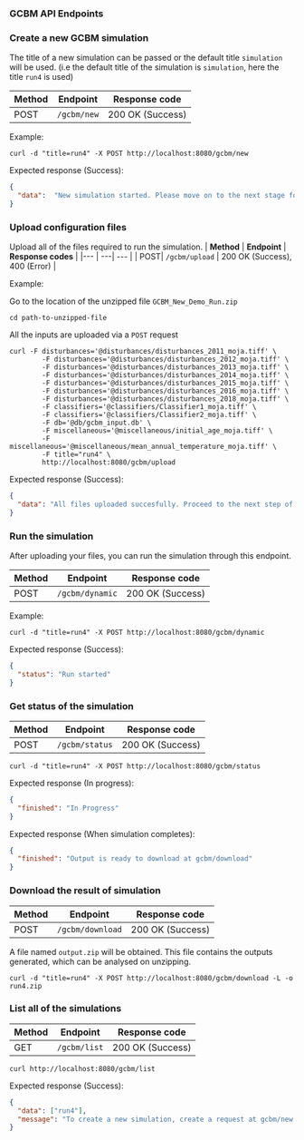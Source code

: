 <h3> GCBM API Endpoints </h3>

### Create a new GCBM simulation
The title of a new simulation can be passed or the default title `simulation` will be used. (i.e the default title of the simulation is `simulation`, here the title `run4` is used)

| **Method** | **Endpoint** | **Response code** | 
|---  | ---| --- |
| POST| `/gcbm/new` | 200 OK (Success) |


Example:
```
curl -d "title=run4" -X POST http://localhost:8080/gcbm/new
```

Expected response (Success):
```json
{
  "data":  "New simulation started. Please move on to the next stage for uploading files at /gcbm/upload." 
}
```

### Upload configuration files 
Upload all of the files required to run the simulation.
| **Method** | **Endpoint** | **Response codes** | 
|---  | ---| --- |
| POST| `/gcbm/upload` | 200 OK (Success), 400 (Error) |

Example:

Go to the location of the unzipped file `GCBM_New_Demo_Run.zip`

```
cd path-to-unzipped-file
```

All the inputs are uploaded via a `POST` request

```
curl -F disturbances='@disturbances/disturbances_2011_moja.tiff' \
		-F disturbances='@disturbances/disturbances_2012_moja.tiff' \
		-F disturbances='@disturbances/disturbances_2013_moja.tiff' \
		-F disturbances='@disturbances/disturbances_2014_moja.tiff' \
		-F disturbances='@disturbances/disturbances_2015_moja.tiff' \
		-F disturbances='@disturbances/disturbances_2016_moja.tiff' \
		-F disturbances='@disturbances/disturbances_2018_moja.tiff' \
		-F classifiers='@classifiers/Classifier1_moja.tiff' \
		-F classifiers='@classifiers/Classifier2_moja.tiff' \
		-F db='@db/gcbm_input.db' \
		-F miscellaneous='@miscellaneous/initial_age_moja.tiff' \
		-F miscellaneous='@miscellaneous/mean_annual_temperature_moja.tiff' \
		-F title="run4" \
		http://localhost:8080/gcbm/upload
```

Expected response (Success):
```json
{
  "data": "All files uploaded succesfully. Proceed to the next step of the API at gcbm/dynamic."
}
```

### Run the simulation 
After uploading your files, you can run the simulation through this endpoint.

| **Method** | **Endpoint** | **Response code** | 
|---  | ---| --- |
| POST | `/gcbm/dynamic` | 200 OK (Success) |


Example:

```
curl -d "title=run4" -X POST http://localhost:8080/gcbm/dynamic
```

Expected response (Success):
```json
{
  "status": "Run started"
}
```

### Get status of the simulation 

| **Method** | **Endpoint** | **Response code** | 
|---  | ---| --- |
| POST | `/gcbm/status` | 200 OK (Success) |


```
curl -d "title=run4" -X POST http://localhost:8080/gcbm/status
```


Expected response (In progress):
```json
{
  "finished": "In Progress"
}
```

Expected response (When simulation completes):
```json
{
  "finished": "Output is ready to download at gcbm/download"
}
```

### Download the result of simulation 
| **Method** | **Endpoint** | **Response code** | 
|---  | ---| --- |
| POST | `/gcbm/download` | 200 OK (Success) |

A file named `output.zip` will be obtained. This file contains the outputs generated, which can be analysed on unzipping.

```
curl -d "title=run4" -X POST http://localhost:8080/gcbm/download -L -o run4.zip
```

### List all of the simulations 
| **Method** | **Endpoint** | **Response code** | 
|---  | ---| --- |
| GET | `/gcbm/list` | 200 OK (Success) |

```
curl http://localhost:8080/gcbm/list
```

Expected response (Success):
```json
{
  "data": ["run4"],
  "message": "To create a new simulation, create a request at gcbm/new. To access the results of the existing simulations, create a request at gcbm/download."
}
```

